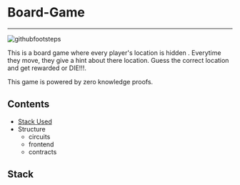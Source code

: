 # Board-Game
******

![githubfootsteps](https://user-images.githubusercontent.com/91280922/175805656-169668d9-9338-4c0f-9b4f-ff8a30b8d19d.png)


This is a board game where every player's location is hidden . Everytime they  move, they give a hint about there location. Guess the correct location and get rewarded or DIE!!!.

This game is powered by zero knowledge proofs.


## Contents
* [Stack Used](https://github.com/supernovahs/Board-Game/tree/readme#stack)
* Structure
  * circuits
  * frontend
  * contracts



## Stack 


